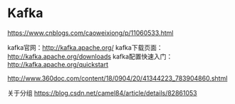 # Kafka


https://www.cnblogs.com/caoweixiong/p/11060533.html


kafka官网：http://kafka.apache.org/
kafka下载页面：http://kafka.apache.org/downloads
kafka配置快速入门：http://kafka.apache.org/quickstart


http://www.360doc.com/content/18/0904/20/41344223_783904860.shtml


关于分组
https://blog.csdn.net/camel84/article/details/82861053

